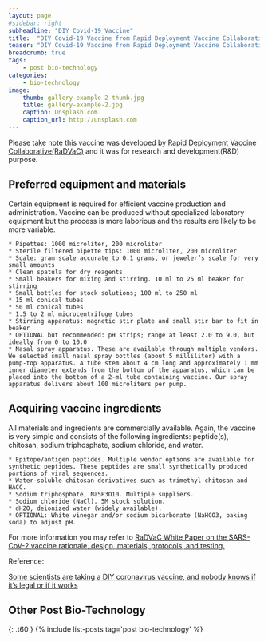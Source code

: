 ```yaml
---
layout: page
#sidebar: right
subheadline: "DIY Covid-19 Vaccine"
title:  "DIY Covid-19 Vaccine from Rapid Deployment Vaccine Collaborative(RaDVaC)"
teaser: "DIY Covid-19 Vaccine from Rapid Deployment Vaccine Collaborative(RaDVaC)"
breadcrumb: true
tags:
    - post bio-technology
categories:
    - bio-technology
image:
    thumb: gallery-example-2-thumb.jpg
    title: gallery-example-2.jpg
    caption: Unsplash.com
    caption_url: http://unsplash.com
---
```


Please take note this vaccine was developed by [Rapid Deployment Vaccine Collaborative(RaDVaC)](https://radvac.org/) and it was for research and development(R&D) purpose.  


## Preferred equipment and materials

Certain equipment is required for efficient vaccine production and administration. Vaccine can be produced without specialized laboratory equipment but the process is more laborious and the results are likely to be more variable.

    * Pipettes: 1000 microliter, 200 microliter
    * Sterile filtered pipette tips: 1000 microliter, 200 microliter
    * Scale: gram scale accurate to 0.1 grams, or jeweler’s scale for very small amounts
    * Clean spatula for dry reagents
    * Small beakers for mixing and stirring. 10 ml to 25 ml beaker for stirring
    * Small bottles for stock solutions; 100 ml to 250 ml
    * 15 ml conical tubes
    * 50 ml conical tubes
    * 1.5 to 2 ml microcentrifuge tubes
    * Stirring apparatus: magnetic stir plate and small stir bar to fit in beaker
    * OPTIONAL but recommended: pH strips; range at least 2.0 to 9.0, but ideally from 0 to 10.0
    * Nasal spray apparatus. These are available through multiple vendors. We selected small nasal spray bottles (about 5 milliliter) with a pump-top apparatus. A tube stem about 4 cm long and approximately 1 mm inner diameter extends from the bottom of the apparatus, which can be placed into the bottom of a 2-ml tube containing vaccine. Our spray apparatus delivers about 100 microliters per pump.

## Acquiring vaccine ingredients

All materials and ingredients are commercially available. Again, the vaccine is very simple and consists of the following ingredients: peptide(s), chitosan, sodium triphosphate, sodium chloride, and water.

    * Epitope/antigen peptides. Multiple vendor options are available for synthetic peptides. These peptides are small synthetically produced portions of viral sequences.
    * Water-soluble chitosan derivatives such as trimethyl chitosan and HACC.
    * Sodium triphosphate, Na5P3O10. Multiple suppliers.
    * Sodium chloride (NaCl). 5M stock solution.
    * dH2O, deionized water (widely available).
    * OPTIONAL: White vinegar and/or sodium bicarbonate (NaHCO3, baking soda) to adjust pH.

For more information you may refer to [RaDVaC White Paper on the SARS-CoV-2 vaccine rationale, design, materials, protocols, and testing.](https://radvac.org/white-paper/)

Reference:

[Some scientists are taking a DIY coronavirus vaccine, and nobody knows if it’s legal or if it works](https://www.technologyreview.com/2020/07/29/1005720/george-church-diy-coronavirus-vaccine/)


## Other Post Bio-Technology
{: .t60 }
{% include list-posts tag='post bio-technology' %}
